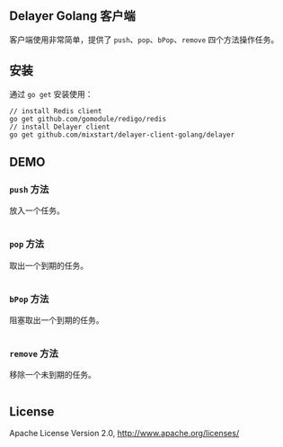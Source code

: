 ## Delayer Golang 客户端

客户端使用非常简单，提供了 `push`、`pop`、`bPop`、`remove` 四个方法操作任务。

## 安装

通过 `go get` 安装使用：

```shell
// install Redis client
go get github.com/gomodule/redigo/redis
// install Delayer client
go get github.com/mixstart/delayer-client-golang/delayer
```

## DEMO

### `push` 方法

放入一个任务。

```go
```

### `pop` 方法

取出一个到期的任务。

```go
```

### `bPop` 方法

阻塞取出一个到期的任务。

```go
```

### `remove` 方法

移除一个未到期的任务。

```go
```

## License

Apache License Version 2.0, http://www.apache.org/licenses/
